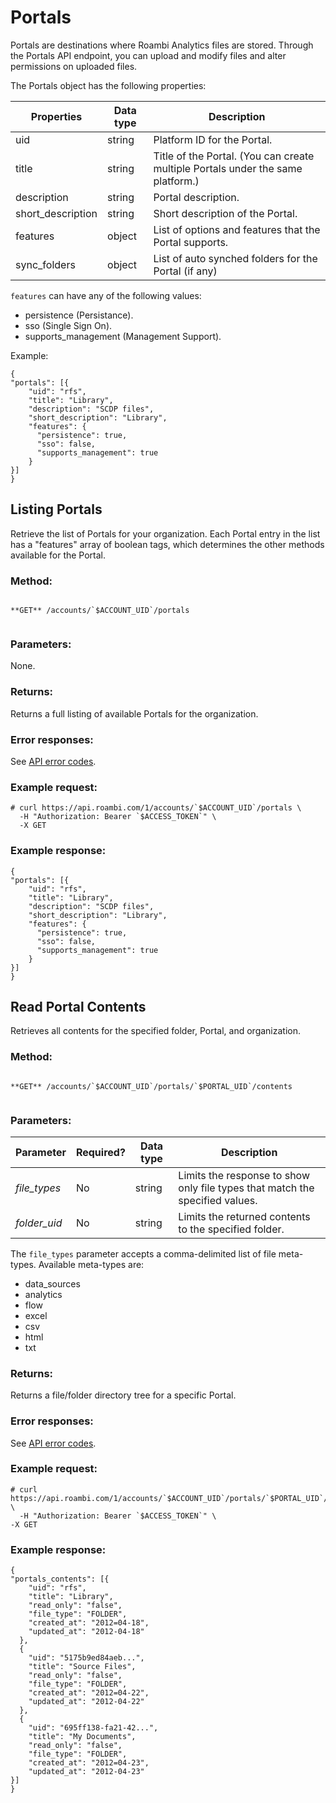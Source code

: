 # Portals
Portals are destinations where Roambi Analytics files are stored. Through the Portals API endpoint, you can upload and modify files and alter permissions on uploaded files.

The Portals object has the following properties:

| Properties | Data type | Description |
|-----|-----|-----|
| uid | string | Platform ID for the Portal. |
| title | string | Title of the Portal. (You can create multiple Portals under the same platform.) |
| description | string | Portal description. |
| short_description | string | Short description of the Portal. |
| features | object | List of options and features that the Portal supports. |
| sync_folders | object | List of auto synched folders for the Portal (if any) |

`features` can have any of the following values:
* persistence (Persistance).
* sso (Single Sign On).
* supports_management (Management Support).

Example:


```
{
"portals": [{
    "uid": "rfs",
    "title": "Library",
    "description": "SCDP files",
    "short_description": "Library",
    "features": {
      "persistence": true,
      "sso": false,
      "supports_management": true
    }
}]
}
```


## Listing Portals
Retrieve the list of Portals for your organization. Each Portal entry in the list has a "features" array of boolean tags, which determines the other methods available for the Portal.

### Method:


```

**GET** /accounts/`$ACCOUNT_UID`/portals


```
### Parameters:

None.

### Returns:

Returns a full listing of available Portals for the organization.

### Error responses:

See <a href="https://support.roambi.com/entries/23851988-API-error-codes">API error codes</a>.

### Example request:


```
# curl https://api.roambi.com/1/accounts/`$ACCOUNT_UID`/portals \
  -H "Authorization: Bearer `$ACCESS_TOKEN`" \
  -X GET
```
### Example response:


```
{
"portals": [{
    "uid": "rfs",
    "title": "Library",
    "description": "SCDP files",
    "short_description": "Library",
    "features": {
      "persistence": true,
      "sso": false,
      "supports_management": true
    }
}]
}
```




## Read Portal Contents
Retrieves all contents for the specified folder, Portal, and organization.

### Method:


```

**GET** /accounts/`$ACCOUNT_UID`/portals/`$PORTAL_UID`/contents


```
### Parameters:

| Parameter | Required? | Data type | Description |
|-----|-----|-----|-----|
| *file_types* | No | string | Limits the response to show only file types that match the specified values.
| *folder_uid* | No | string | Limits the returned contents to the specified folder. |

The `file_types` parameter accepts a comma-delimited list of file meta-types.
Available meta-types are:
* data_sources
* analytics
* flow
* excel
* csv
* html
* txt

### Returns:

Returns a file/folder directory tree for a specific Portal.

### Error responses:

See <a href="https://support.roambi.com/entries/23851988-API-error-codes">API error codes</a>.

### Example request:


```
# curl https://api.roambi.com/1/accounts/`$ACCOUNT_UID`/portals/`$PORTAL_UID`/contents \
  -H "Authorization: Bearer `$ACCESS_TOKEN`" \
-X GET
```
### Example response:


```
{
"portals_contents": [{
    "uid": "rfs",
    "title": "Library",
    "read_only": "false",
    "file_type": "FOLDER",
    "created_at": "2012=04-18",
    "updated_at": "2012-04-18"
  },
  {
    "uid": "5175b9ed84aeb...",
    "title": "Source Files",
    "read_only": "false",
    "file_type": "FOLDER",
    "created_at": "2012=04-22",
    "updated_at": "2012-04-22"
  },
  {
    "uid": "695ff138-fa21-42...",
    "title": "My Documents",
    "read_only": "false",
    "file_type": "FOLDER",
    "created_at": "2012=04-23",
    "updated_at": "2012-04-23"
}]
}
```
